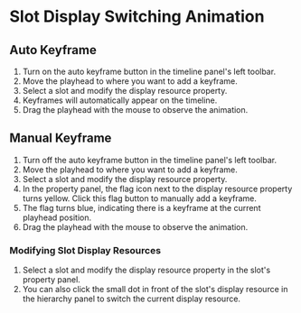 # Slot Display Switching Animation

## Auto Keyframe
1. Turn on the auto keyframe button in the timeline panel's left toolbar.
2. Move the playhead to where you want to add a keyframe.
3. Select a slot and modify the display resource property.
4. Keyframes will automatically appear on the timeline.
5. Drag the playhead with the mouse to observe the animation.

## Manual Keyframe
1. Turn off the auto keyframe button in the timeline panel's left toolbar.
2. Move the playhead to where you want to add a keyframe.
3. Select a slot and modify the display resource property.
4. In the property panel, the flag icon next to the display resource property turns yellow. Click this flag button to manually add a keyframe.
5. The flag turns blue, indicating there is a keyframe at the current playhead position.
6. Drag the playhead with the mouse to observe the animation.

### Modifying Slot Display Resources
1. Select a slot and modify the display resource property in the slot's property panel.
2. You can also click the small dot in front of the slot's display resource in the hierarchy panel to switch the current display resource.